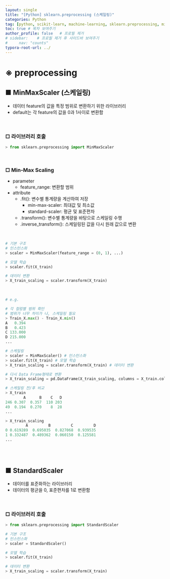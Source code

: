 ```yaml
---
layout: single
title: "[Python] sklearn.preprocessing (스케일링)"
categories: Python
tag: [python, scikit-learn, machine-learning, sklearn.preprocessing, min-max-scaler,standard-scaler]
toc: true # 목차 보여주기
author_profile: false   # 프로필 제거
# sidebar:    # 프로필 제거 후 사이드바 보여주기
#     nav: "counts"
typora-root-url: ../
---
```


# ※ preprocessing

## ■ MinMaxScaler (스케일링)
- 데이터 feature의 값을 특정 범위로 변환하기 위한 라이브러리
- default는 각 feature의 값을 0과 1사이로 변환함

<br>

### □ 라이브러리 호출

```py
> from sklearn.preprocessing import MinMaxScaler
```

<br>

### □ Min-Max Scaling
- parameter
  - feature_range: 변환할 범위
- attribute
  - .fit(): 변수별 통계량을 계산하여 저장
    - min-max-scaler: 최대값 및 최소값
    - standard-scaler: 평균 및 표준편차
  - .transform(): 변수별 통계량을 바탕으로 스케일링 수행
  - .inverse_transform(): 스케일링된 값을 다시 원래 값으로 변환
<br>

```py
# 기본 구조
# 인스턴스화
> scaler = MinMaxScaler(feature_range = (0, 1), ...)

# 모델 학습
> scaler.fit(X_train)

# 데이터 변환
> X_train_scaling = scaler.transform(X_train)
```

<br>

```py
# e.g.

# 각 컬럼별 범위 확인
# 범위가 너무 차이가 나, 스케일링 필요
> Train_X.max() - Train_X.min()
A   0.394
B   0.423
C 133.000
D 215.000
...

# 스케일링
> scaler = MinMaxScaler() # 인스턴스화
> scaler.fit(X_train) # 모델 학습
> X_train_scaling = scaler.transform(X_train) # 데이터 변환

# 다시 Data Frame형태로 변환
> X_train_scaling = pd.DataFrame(X_train_scaling, columns = X_train.columns)

# 스케일링 전/후 비교
> X_train
        A      B    C   D
246 0.307  0.357  110 203
49  0.194  0.270    8  28
...

> X_train_scaling
         A         B         C         D
0 0.619289  0.695035  0.827068  0.939535
1 0.332487  0.489362  0.060150  0.125581
...
```

<br>
<br>

## ■ StandardScaler
- 데이터를 표준화하는 라이브러리
- 데이터의 평균을 0, 표준편차를 1로 변환함

<br>

### □ 라이브러리 호출

```py
> from sklearn.preprocessing import StandardScaler
```

```py
# 기본 구조
# 인스턴스화
> scaler = StandardScaler()

# 모델 학습
> scaler.fit(X_train)

# 데이터 변환
> X_train_scaling = scaler.transform(X_train)
```